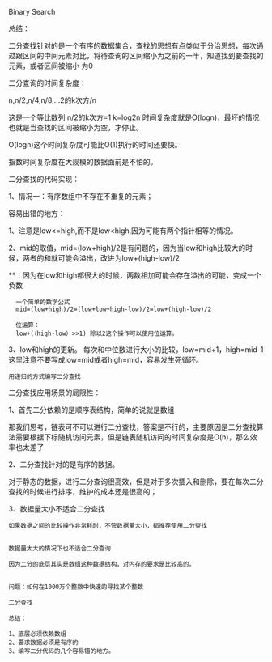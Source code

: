 Binary Search

总结：

二分查找针对的是一个有序的数据集合，查找的思想有点类似于分治思想，每次通过跟区间的中间元素对比，将待查询的区间缩小为之前的一半，知道找到要查找的元素，或者区间被缩小
为0

二分查询的时间复杂度：

n,n/2,n/4,n/8,...2的k次方/n

这是一个等比数列 n/2的k次方=1 k=log2n 时间复杂度就是O(logn)，最坏的情况也就是当查找的区间被缩小为空，才停止。

O(logn)这个时间复杂度可能比O(1)执行的时间还要快。


指数时间复杂度在大规模的数据面前是不怕的。


二分查找的代码实现：

1、情况一：有序数组中不存在不重复的元素；


容易出错的地方：

1、注意是low<=high,而不是low<high,因为可能有两个指针相等的情况。

2、mid的取值，mid=(low+high)/2是有问题的，因为当low和high比较大的时候，两者的和就可能会溢出，改进为low+(high-low)/2

   **：因为在low和high都很大的时候，两数相加可能会存在溢出的可能，变成一个负数
   
      一个简单的数学公式
      mid=(low+high)/2=(low+low+high-low)/2=low+(high-low)/2
      
      位运算：
      low+(（high-low）>>1) 除以2这个操作可以使用位运算。
      
3、low和high的更新。
    每次和中位数进行大小的比较，low=mid+1，high=mid-1 这里注意不要写成low=mid或者high=mid，容易发生死循环。
    
    
    用递归的方式编写二分查找
    
   
   二分查找应用场景的局限性：
   
   1、首先二分依赖的是顺序表结构，简单的说就是数组
   
   那我们思考，链表可不可以进行二分查找，答案是不行的，主要原因是二分查找算法需要根据下标随机访问元素，但是链表随机访问的时间复杂度是O(n)，那么效率也太差了
   
   2、二分查找针对的是有序的数据。
   
   对于静态的数据，进行二分查询很高效，但是对于多次插入和删除，要在每次二分查找的时候进行排序，维护的成本还是很高的；
   
   3、数据量太小不适合二分查找
   
    如果数据之间的比较操作非常耗时，不管数据量大小，都推荐使用二分查找
    
    
    数据量太大的情况下也不适合二分查询
    
    因为二分的底层其实是数组这种数据结构，对内存的要求是比较高的。
    
    
    问题：如何在1000万个整数中快速的寻找某个整数
    
    二分查找
    
    总结：
    
    1、底层必须依赖数组
    2、要求数据必须是有序的
    3、编写二分代码的几个容易错的地方。
    
    
    
    
   
   
   
   
    
    
      
      


